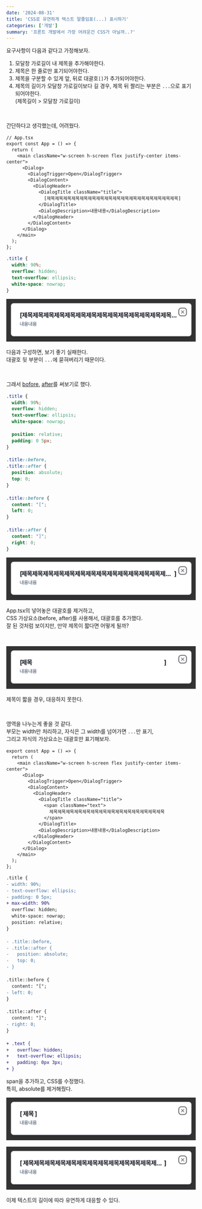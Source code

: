 ```yaml
---
date: '2024-08-31'
title: 'CSS로 유연하게 텍스트 말줄임표(...) 표시하기'
categories: ['개발']
summary: '프론트 개발에서 가장 어려운건 CSS가 아닐까..?'
---
```


요구사항이 다음과 같다고 가정해보자.

1. 모달창 가로길이 내 제목을 추가해야한다.
2. 제목은 한 줄로만 표기되어야한다.
3. 제목을 구분할 수 있게 앞, 뒤로 대괄호`[]`가 추가되어야한다.
4. 제목의 길이가 모달창 가로길이보다 길 경우, 제목 뒤 짤리는 부분은 `...`으로 표기되어야한다.  
   (제목길이 > 모달창 가로길이)

<br/>

간단하다고 생각했는데, 어려웠다.

```TSX
// App.tsx
export const App = () => {
  return (
    <main className="w-screen h-screen flex justify-center items-center">
      <Dialog>
        <DialogTrigger>Open</DialogTrigger>
        <DialogContent>
          <DialogHeader>
            <DialogTitle className="title">
              [제목제목제목제목제목제목제목제목제목제목제목제목제목제목제목제목]
            </DialogTitle>
            <DialogDescription>내용내용</DialogDescription>
          </DialogHeader>
        </DialogContent>
      </Dialog>
    </main>
  );
};
```

```CSS
.title {
  width: 90%;
  overflow: hidden;
  text-overflow: ellipsis;
  white-space: nowrap;
}
```

![](./failure_1.png)

다음과 구성하면, 보기 좋기 실패한다.  
대괄호 뒷 부분이 `...`에 묻혀버리기 때문이다.

<br/>

그래서 [bofore](https://developer.mozilla.org/en-US/docs/Web/CSS/::before), [after](https://developer.mozilla.org/ko/docs/Web/CSS/::after)를 써보기로 했다.

```CSS
.title {
  width: 90%;
  overflow: hidden;
  text-overflow: ellipsis;
  white-space: nowrap;

  position: relative;
  padding: 0 5px;
}

.title::before,
.title::after {
  position: absolute;
  top: 0;
}

.title::before {
  content: "[";
  left: 0;
}

.title::after {
  content: "]";
  right: 0;
}
```

![](./failure_2.png)

App.tsx의 넣어놓은 대괄호를 제거하고,  
CSS 가상요소(before, after)를 사용해서, 대괄호를 추가했다.  
잘 된 것처럼 보이지만, 만약 제목이 짧다면 어떻게 될까?

<br/>

![](./failure_3.png)

제목이 짧을 경우, 대응하지 못한다.

<br/>

영역을 나누는게 좋을 것 같다.  
부모는 width만 처리하고, 자식은 그 width를 넘어가면 `...`만 표기,  
그리고 자식의 가상요소는 대괄호만 표기해보자.

```TSX
export const App = () => {
  return (
    <main className="w-screen h-screen flex justify-center items-center">
      <Dialog>
        <DialogTrigger>Open</DialogTrigger>
        <DialogContent>
          <DialogHeader>
            <DialogTitle className="title">
              <span className="text">
                제목제목제목제목제목제목제목제목제목제목제목제목제목제목
              </span>
            </DialogTitle>
            <DialogDescription>내용내용</DialogDescription>
          </DialogHeader>
        </DialogContent>
      </Dialog>
    </main>
  );
};
```

```diff
.title {
- width: 90%;
- text-overflow: ellipsis;
- padding: 0 5px;
+ max-width: 90%
  overflow: hidden;
  white-space: nowrap;
  position: relative;
}

- .title::before,
- .title::after {
-   position: absolute;
-   top: 0;
- }

.title::before {
  content: "[";
- left: 0;
}

.title::after {
  content: "]";
- right: 0;
}

+ .text {
+   overflow: hidden;
+   text-overflow: ellipsis;
+   padding: 0px 3px;
+ }
```

span을 추가하고, CSS를 수정했다.  
특히, absolute를 제거해줬다.

![](./success_1.png)

![](./success_2.png)

이제 텍스트의 길이에 따라 유연하게 대응할 수 있다.
